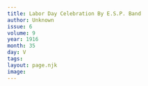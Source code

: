 ```yaml
---
title: Labor Day Celebration By E.S.P. Band
author: Unknown
issue: 6
volume: 9
year: 1916
month: 35
day: V
tags:
layout: page.njk
image:
---
```





